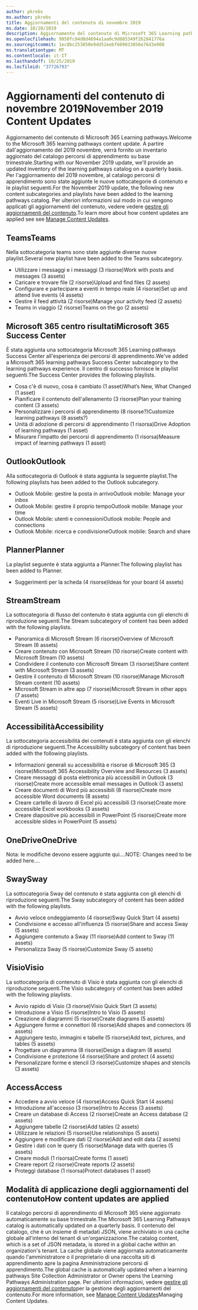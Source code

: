 ```yaml
---
author: pkrebs
ms.author: pkrebs
title: Aggiornamenti del contenuto di novembre 2019
ms.date: 10/20/2019
description: Aggiornamento del contenuto di Microsoft 365 Learning pathways
ms.openlocfilehash: 9950fc94d0d4694a1aa0c9d885349f262841776a
ms.sourcegitcommit: 1ec8bc253850e9dd52eebf609033856e76d3e908
ms.translationtype: MT
ms.contentlocale: it-IT
ms.lasthandoff: 10/25/2019
ms.locfileid: "37726793"
---
```

# <a name="november-2019-content-updates"></a><span data-ttu-id="c9425-103">Aggiornamenti del contenuto di novembre 2019</span><span class="sxs-lookup"><span data-stu-id="c9425-103">November 2019 Content Updates</span></span>
<span data-ttu-id="c9425-104">Aggiornamento del contenuto di Microsoft 365 Learning pathways.</span><span class="sxs-lookup"><span data-stu-id="c9425-104">Welcome to the Microsoft 365 learning pathways content update.</span></span> <span data-ttu-id="c9425-105">A partire dall'aggiornamento del 2019 novembre, verrà fornito un inventario aggiornato del catalogo percorsi di apprendimento su base trimestrale.</span><span class="sxs-lookup"><span data-stu-id="c9425-105">Starting with our November 2019 update, we'll provide an updated inventory of the learning pathways catalog on a quarterly basis.</span></span> <span data-ttu-id="c9425-106">Per l'aggiornamento del 2019 novembre, al catalogo percorsi di apprendimento sono state aggiunte le nuove sottocategorie di contenuto e le playlist seguenti.</span><span class="sxs-lookup"><span data-stu-id="c9425-106">For the November 2019 update, the following new content subcategories and playlists have been added to the learning pathways catalog.</span></span> <span data-ttu-id="c9425-107">Per ulteriori informazioni sul modo in cui vengono applicati gli aggiornamenti del contenuto, vedere vedere [gestire gli aggiornamenti del contenuto](custom_contentupdatesmanage.md).</span><span class="sxs-lookup"><span data-stu-id="c9425-107">To learn more about how content updates are applied see see [Manage Content Updates](custom_contentupdatesmanage.md).</span></span>  

## <a name="teams"></a><span data-ttu-id="c9425-108">Teams</span><span class="sxs-lookup"><span data-stu-id="c9425-108">Teams</span></span>
<span data-ttu-id="c9425-109">Nella sottocategoria teams sono state aggiunte diverse nuove playlist.</span><span class="sxs-lookup"><span data-stu-id="c9425-109">Several new playlist have been added to the Teams subcategory.</span></span>
- <span data-ttu-id="c9425-110">Utilizzare i messaggi e i messaggi (3 risorse)</span><span class="sxs-lookup"><span data-stu-id="c9425-110">Work with posts and messages (3 assets)</span></span>
- <span data-ttu-id="c9425-111">Caricare e trovare file (2 risorse)</span><span class="sxs-lookup"><span data-stu-id="c9425-111">Upload and find files (2 assets)</span></span>
- <span data-ttu-id="c9425-112">Configurare e partecipare a eventi in tempo reale (4 risorse)</span><span class="sxs-lookup"><span data-stu-id="c9425-112">Set up and attend live events (4 assets)</span></span>
- <span data-ttu-id="c9425-113">Gestire il feed attività (2 risorse)</span><span class="sxs-lookup"><span data-stu-id="c9425-113">Manage your activity feed (2 assets)</span></span>
- <span data-ttu-id="c9425-114">Teams in viaggio (2 risorse)</span><span class="sxs-lookup"><span data-stu-id="c9425-114">Teams on the go (2 assets)</span></span>

## <a name="microsoft-365-success-center"></a><span data-ttu-id="c9425-115">Microsoft 365 centro risultati</span><span class="sxs-lookup"><span data-stu-id="c9425-115">Microsoft 365 Success Center</span></span>
<span data-ttu-id="c9425-116">È stata aggiunta una sottocategoria Microsoft 365 Learning pathways Success Center all'esperienza dei percorsi di apprendimento.</span><span class="sxs-lookup"><span data-stu-id="c9425-116">We've added a Microsoft 365 learning pathways Success Center subcategory to the learning pathways experience.</span></span> <span data-ttu-id="c9425-117">Il centro di successo fornisce le playlist seguenti.</span><span class="sxs-lookup"><span data-stu-id="c9425-117">The Success Center provides the following playlists.</span></span>
- <span data-ttu-id="c9425-118">Cosa c'è di nuovo, cosa è cambiato (1 asset)</span><span class="sxs-lookup"><span data-stu-id="c9425-118">What’s New, What Changed (1 asset)</span></span>
- <span data-ttu-id="c9425-119">Pianificare il contenuto dell'allenamento (3 risorse)</span><span class="sxs-lookup"><span data-stu-id="c9425-119">Plan your training content (3 assets)</span></span>
- <span data-ttu-id="c9425-120">Personalizzare i percorsi di apprendimento (8 risorse?)</span><span class="sxs-lookup"><span data-stu-id="c9425-120">Customize learning pathways (8 assets?)</span></span>
- <span data-ttu-id="c9425-121">Unità di adozione di percorsi di apprendimento (1 risorsa)</span><span class="sxs-lookup"><span data-stu-id="c9425-121">Drive Adoption of learning pathways (1 asset)</span></span>
- <span data-ttu-id="c9425-122">Misurare l'impatto dei percorsi di apprendimento (1 risorsa)</span><span class="sxs-lookup"><span data-stu-id="c9425-122">Measure impact of learning pathways (1 asset)</span></span>

## <a name="outlook"></a><span data-ttu-id="c9425-123">Outlook</span><span class="sxs-lookup"><span data-stu-id="c9425-123">Outlook</span></span>
<span data-ttu-id="c9425-124">Alla sottocategoria di Outlook è stata aggiunta la seguente playlist.</span><span class="sxs-lookup"><span data-stu-id="c9425-124">The following playlists has been added to the Outlook subcategory.</span></span> 
- <span data-ttu-id="c9425-125">Outlook Mobile: gestire la posta in arrivo</span><span class="sxs-lookup"><span data-stu-id="c9425-125">Outlook mobile: Manage your inbox</span></span>
- <span data-ttu-id="c9425-126">Outlook Mobile: gestire il proprio tempo</span><span class="sxs-lookup"><span data-stu-id="c9425-126">Outlook mobile: Manage your time</span></span>
- <span data-ttu-id="c9425-127">Outlook Mobile: utenti e connessioni</span><span class="sxs-lookup"><span data-stu-id="c9425-127">Outlook mobile: People and connections</span></span>
- <span data-ttu-id="c9425-128">Outlook Mobile: ricerca e condivisione</span><span class="sxs-lookup"><span data-stu-id="c9425-128">Outlook mobile: Search and share</span></span>

## <a name="planner"></a><span data-ttu-id="c9425-129">Planner</span><span class="sxs-lookup"><span data-stu-id="c9425-129">Planner</span></span>
<span data-ttu-id="c9425-130">La playlist seguente è stata aggiunta a Planner.</span><span class="sxs-lookup"><span data-stu-id="c9425-130">The following playlist has been added to Planner.</span></span> 
- <span data-ttu-id="c9425-131">Suggerimenti per la scheda (4 risorse)</span><span class="sxs-lookup"><span data-stu-id="c9425-131">Ideas for your board (4 assets)</span></span>

## <a name="stream"></a><span data-ttu-id="c9425-132">Stream</span><span class="sxs-lookup"><span data-stu-id="c9425-132">Stream</span></span>
<span data-ttu-id="c9425-133">La sottocategoria di flusso del contenuto è stata aggiunta con gli elenchi di riproduzione seguenti.</span><span class="sxs-lookup"><span data-stu-id="c9425-133">The Stream subcategory of content has been added with the following playlists.</span></span> 
- <span data-ttu-id="c9425-134">Panoramica di Microsoft Stream (6 risorse)</span><span class="sxs-lookup"><span data-stu-id="c9425-134">Overview of Microsoft Stream (6 assets)</span></span>
- <span data-ttu-id="c9425-135">Creare contenuto con Microsoft Stream (10 risorse)</span><span class="sxs-lookup"><span data-stu-id="c9425-135">Create content with Microsoft Stream (10 assets)</span></span>
- <span data-ttu-id="c9425-136">Condividere il contenuto con Microsoft Stream (3 risorse)</span><span class="sxs-lookup"><span data-stu-id="c9425-136">Share content with Microsoft Stream (3 assets)</span></span>
- <span data-ttu-id="c9425-137">Gestire il contenuto di Microsoft Stream (10 risorse)</span><span class="sxs-lookup"><span data-stu-id="c9425-137">Manage Microsoft Stream content (10 assets)</span></span>
- <span data-ttu-id="c9425-138">Microsoft Stream in altre app (7 risorse)</span><span class="sxs-lookup"><span data-stu-id="c9425-138">Microsoft Stream in other apps (7 assets)</span></span>
- <span data-ttu-id="c9425-139">Eventi Live in Microsoft Stream (5 risorse)</span><span class="sxs-lookup"><span data-stu-id="c9425-139">Live Events in Microsoft Stream (5 assets)</span></span>

## <a name="accessibility"></a><span data-ttu-id="c9425-140">Accessibilità</span><span class="sxs-lookup"><span data-stu-id="c9425-140">Accessibility</span></span>
<span data-ttu-id="c9425-141">La sottocategoria accessibilità dei contenuti è stata aggiunta con gli elenchi di riproduzione seguenti.</span><span class="sxs-lookup"><span data-stu-id="c9425-141">The Accessibility subcategory of content has been added with the following playlists.</span></span> 
- <span data-ttu-id="c9425-142">Informazioni generali su accessibilità e risorse di Microsoft 365 (3 risorse)</span><span class="sxs-lookup"><span data-stu-id="c9425-142">Microsoft 365 Accessibility Overview and Resources (3 assets)</span></span>
- <span data-ttu-id="c9425-143">Creare messaggi di posta elettronica più accessibili in Outlook (3 risorse)</span><span class="sxs-lookup"><span data-stu-id="c9425-143">Create more accessible email messages in Outlook (3 assets)</span></span>
- <span data-ttu-id="c9425-144">Creare documenti di Word più accessibili (8 risorse)</span><span class="sxs-lookup"><span data-stu-id="c9425-144">Create more accessible Word documents (8 assets)</span></span>
- <span data-ttu-id="c9425-145">Creare cartelle di lavoro di Excel più accessibili (3 risorse)</span><span class="sxs-lookup"><span data-stu-id="c9425-145">Create more accessible Excel workbooks (3 assets)</span></span>
- <span data-ttu-id="c9425-146">Creare diapositive più accessibili in PowerPoint (5 risorse)</span><span class="sxs-lookup"><span data-stu-id="c9425-146">Create more accessible slides in PowerPoint (5 assets)</span></span>

## <a name="onedrive"></a><span data-ttu-id="c9425-147">OneDrive</span><span class="sxs-lookup"><span data-stu-id="c9425-147">OneDrive</span></span>
<span data-ttu-id="c9425-148">Nota: le modifiche devono essere aggiunte qui....</span><span class="sxs-lookup"><span data-stu-id="c9425-148">NOTE: Changes need to be added here....</span></span>

## <a name="sway"></a><span data-ttu-id="c9425-149">Sway</span><span class="sxs-lookup"><span data-stu-id="c9425-149">Sway</span></span>
<span data-ttu-id="c9425-150">La sottocategoria Sway del contenuto è stata aggiunta con gli elenchi di riproduzione seguenti.</span><span class="sxs-lookup"><span data-stu-id="c9425-150">The Sway subcategory of content has been added with the following playlists.</span></span> 
- <span data-ttu-id="c9425-151">Avvio veloce ondeggiamento (4 risorse)</span><span class="sxs-lookup"><span data-stu-id="c9425-151">Sway Quick Start (4 assets)</span></span>
- <span data-ttu-id="c9425-152">Condivisione e accesso all'influenza (5 risorse)</span><span class="sxs-lookup"><span data-stu-id="c9425-152">Share and access Sway (5 assets)</span></span>
- <span data-ttu-id="c9425-153">Aggiungere contenuto a Sway (11 risorse)</span><span class="sxs-lookup"><span data-stu-id="c9425-153">Add content to Sway (11 assets)</span></span>
- <span data-ttu-id="c9425-154">Personalizza Sway (5 risorse)</span><span class="sxs-lookup"><span data-stu-id="c9425-154">Customize Sway (5 assets)</span></span>

## <a name="visio"></a><span data-ttu-id="c9425-155">Visio</span><span class="sxs-lookup"><span data-stu-id="c9425-155">Visio</span></span>
<span data-ttu-id="c9425-156">La sottocategoria di contenuto di Visio è stata aggiunta con gli elenchi di riproduzione seguenti.</span><span class="sxs-lookup"><span data-stu-id="c9425-156">The Visio subcategory of content has been added with the following playlists.</span></span> 
- <span data-ttu-id="c9425-157">Avvio rapido di Visio (3 risorse)</span><span class="sxs-lookup"><span data-stu-id="c9425-157">Visio Quick Start (3 assets)</span></span>
- <span data-ttu-id="c9425-158">Introduzione a Visio (5 risorse)</span><span class="sxs-lookup"><span data-stu-id="c9425-158">Intro to Visio (5 assets)</span></span>
- <span data-ttu-id="c9425-159">Creazione di diagrammi (5 risorse)</span><span class="sxs-lookup"><span data-stu-id="c9425-159">Create diagrams (5 assets)</span></span>
- <span data-ttu-id="c9425-160">Aggiungere forme e connettori (6 risorse)</span><span class="sxs-lookup"><span data-stu-id="c9425-160">Add shapes and connectors (6 assets)</span></span>
- <span data-ttu-id="c9425-161">Aggiungere testo, immagini e tabelle (5 risorse)</span><span class="sxs-lookup"><span data-stu-id="c9425-161">Add text, pictures, and tables (5 assets)</span></span>
- <span data-ttu-id="c9425-162">Progettare un diagramma (8 risorse)</span><span class="sxs-lookup"><span data-stu-id="c9425-162">Design a diagram (8 assets)</span></span>
- <span data-ttu-id="c9425-163">Condivisione e protezione (4 risorse)</span><span class="sxs-lookup"><span data-stu-id="c9425-163">Share and protect (4 assets)</span></span>
- <span data-ttu-id="c9425-164">Personalizzare forme e stencil (3 risorse)</span><span class="sxs-lookup"><span data-stu-id="c9425-164">Customize shapes and stencils (3 assets)</span></span>

## <a name="access"></a><span data-ttu-id="c9425-165">Access</span><span class="sxs-lookup"><span data-stu-id="c9425-165">Access</span></span>
- <span data-ttu-id="c9425-166">Accedere a avvio veloce (4 risorse)</span><span class="sxs-lookup"><span data-stu-id="c9425-166">Access Quick Start (4 assets)</span></span>
- <span data-ttu-id="c9425-167">Introduzione all'accesso (3 risorse)</span><span class="sxs-lookup"><span data-stu-id="c9425-167">Intro to Access (3 assets)</span></span>
- <span data-ttu-id="c9425-168">Creare un database di Access (2 risorse)</span><span class="sxs-lookup"><span data-stu-id="c9425-168">Create an Access database (2 assets)</span></span>
- <span data-ttu-id="c9425-169">Aggiungere tabelle (2 risorse)</span><span class="sxs-lookup"><span data-stu-id="c9425-169">Add tables (2 assets)</span></span>
- <span data-ttu-id="c9425-170">Utilizzare le relazioni (5 risorse)</span><span class="sxs-lookup"><span data-stu-id="c9425-170">Use relationships (5 assets)</span></span>
- <span data-ttu-id="c9425-171">Aggiungere e modificare dati (2 risorse)</span><span class="sxs-lookup"><span data-stu-id="c9425-171">Add and edit data (2 assets)</span></span>
- <span data-ttu-id="c9425-172">Gestire i dati con le query (5 risorse)</span><span class="sxs-lookup"><span data-stu-id="c9425-172">Manage data with queries (5 assets)</span></span>
- <span data-ttu-id="c9425-173">Creare moduli (1 risorsa)</span><span class="sxs-lookup"><span data-stu-id="c9425-173">Create forms (1 asset)</span></span>
- <span data-ttu-id="c9425-174">Creare report (2 risorse)</span><span class="sxs-lookup"><span data-stu-id="c9425-174">Create reports (2 assets)</span></span>
- <span data-ttu-id="c9425-175">Proteggi database (1 risorsa)</span><span class="sxs-lookup"><span data-stu-id="c9425-175">Protect databases (1 asset)</span></span>

## <a name="how-content-updates-are-applied"></a><span data-ttu-id="c9425-176">Modalità di applicazione degli aggiornamenti del contenuto</span><span class="sxs-lookup"><span data-stu-id="c9425-176">How content updates are applied</span></span>
<span data-ttu-id="c9425-177">Il catalogo percorsi di apprendimento di Microsoft 365 viene aggiornato automaticamente su base trimestrale.</span><span class="sxs-lookup"><span data-stu-id="c9425-177">The Microsoft 365 Learning Pathways catalog is automatically updated on a quarterly basis.</span></span> <span data-ttu-id="c9425-178">Il contenuto del catalogo, che è un insieme di metadati JSON, viene archiviato in una cache globale all'interno del tenant di un'organizzazione.</span><span class="sxs-lookup"><span data-stu-id="c9425-178">The catalog content, which is a set of JSON metadata, is stored in a global cache within an organization's tenant.</span></span> <span data-ttu-id="c9425-179">La cache globale viene aggiornata automaticamente quando l'amministratore o il proprietario di una raccolta siti di apprendimento apre la pagina Amministrazione percorsi di apprendimento.</span><span class="sxs-lookup"><span data-stu-id="c9425-179">The global cache is automatically updated when a learning pathways Site Collection Administrator or Owner opens the Learning Pathways Administration page.</span></span> <span data-ttu-id="c9425-180">Per ulteriori informazioni, vedere [gestire gli aggiornamenti del contenuto](custom_contentupdatesmanage.md)per la gestione degli aggiornamenti del contenuto.</span><span class="sxs-lookup"><span data-stu-id="c9425-180">For more information, see [Manage Content Updates](custom_contentupdatesmanage.md)Managing Content Updates.</span></span> 